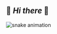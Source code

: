 ## 👋 **_Hi there_** 👋

![snake animation](https://github.com/ibrahimozdmr/ibrahimozdmr/blob/output/github-contribution-grid-snake2.svg)
